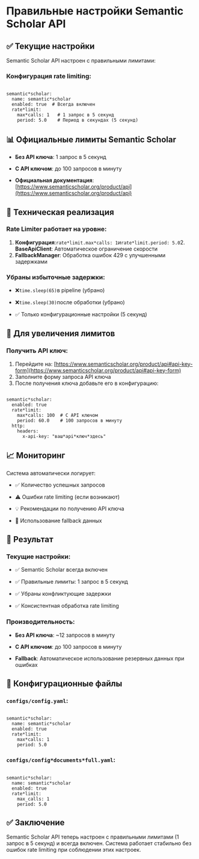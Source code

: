 # Правильные настройки Semantic Scholar API

## ✅ Текущие настройки

Semantic Scholar API настроен с правильными лимитами:

### Конфигурация rate limiting:

```

semantic*scholar:
  name: semantic*scholar
  enabled: true  # Всегда включен
  rate*limit:
    max*calls: 1   # 1 запрос в 5 секунд
    period: 5.0    # Период в секундах (5 секунд)

```

## 📊 Официальные лимиты Semantic Scholar

- **Без API ключа**: 1 запрос в 5 секунд

- **С API ключом**: до 100 запросов в минуту

- **Официальная документация**: [https://www.semanticscholar.org/product/api](https://www.semanticscholar.org/product/api)

## 🔧 Техническая реализация

### Rate Limiter работает на уровне:

1. **Конфигурация**:`rate*limit.max*calls: 1`и`rate*limit.period: 5.0`2. **BaseApiClient**:
Автоматическое ограничение скорости
3. **FallbackManager**: Обработка ошибок 429 с улучшенными задержками

### Убраны избыточные задержки:

- ❌`time.sleep(65)`в pipeline (убрано)

- ❌`time.sleep(30)`после обработки (убрано)

- ✅ Только конфигурационные настройки (5 секунд)

## 🚀 Для увеличения лимитов

### Получить API ключ:

1. Перейдите на:
[https://www.semanticscholar.org/product/api#api-key-form](https://www.semanticscholar.org/product/api#api-key-form)
2. Заполните форму запроса API ключа
3. После получения ключа добавьте его в конфигурацию:

```

semantic*scholar:
  enabled: true
  rate*limit:
    max*calls: 100  # С API ключом
    period: 60.0    # 100 запросов в минуту
  http:
    headers:
      x-api-key: "ваш*api*ключ*здесь"

```

## 📈 Мониторинг

Система автоматически логирует:

- ✅ Количество успешных запросов

- ⚠️ Ошибки rate limiting (если возникают)

- 💡 Рекомендации по получению API ключа

- 🔄 Использование fallback данных

## 🎯 Результат

### Текущие настройки:

- ✅ Semantic Scholar всегда включен

- ✅ Правильные лимиты: 1 запрос в 5 секунд

- ✅ Убраны конфликтующие задержки

- ✅ Консистентная обработка rate limiting

### Производительность:

- **Без API ключа**: ~12 запросов в минуту

- **С API ключом**: до 100 запросов в минуту

- **Fallback**: Автоматическое использование резервных данных при ошибках

## 🔧 Конфигурационные файлы

### `configs/config.yaml`:

```

semantic*scholar:
  name: semantic*scholar
  enabled: true
  rate*limit:
    max*calls: 1
    period: 5.0

```

### `configs/config*documents*full.yaml`:

```

semantic*scholar:
  name: semantic*scholar
  enabled: true
  rate*limit:
    max_calls: 1
    period: 5.0

```

## ✅ Заключение

Semantic Scholar API теперь настроен с правильными лимитами (1 запрос в 5
секунд) и всегда включен. Система работает стабильно без ошибок rate limiting
при соблюдении этих настроек.
